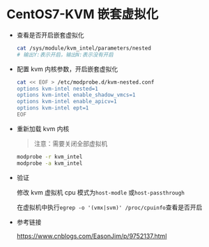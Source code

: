 # CentOS7-KVM 嵌套虚拟化

- 查看是否开启嵌套虚拟化

  ```bash
  cat /sys/module/kvm_intel/parameters/nested
  # 输出Y:表示开启，输出N:表示没有开启
  ```

- 配置 kvm 内核参数，开启嵌套虚拟化

  ```bash
  cat << EOF > /etc/modprobe.d/kvm-nested.conf
  options kvm-intel nested=1
  options kvm-intel enable_shadow_vmcs=1
  options kvm-intel enable_apicv=1
  options kvm-intel ept=1
  EOF
  ```

- 重新加载 kvm 内核

  > 注意：需要关闭全部虚拟机

  ```bash
  modprobe -r kvm_intel
  modprobe -a kvm_intel
  ```

- 验证

  修改 kvm 虚拟机 cpu 模式为`host-modle` 或`host-passthrough`

  在虚拟机中执行`egrep -o '(vmx|svm)' /proc/cpuinfo`查看是否开启

- 参考链接

  https://www.cnblogs.com/EasonJim/p/9752137.html
